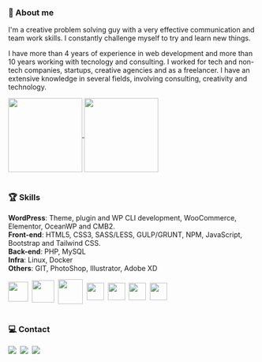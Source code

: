 ### 🚀 About me

I'm a creative problem solving guy with a very effective communication and team work skills. I constantly challenge myself to try and learn new things.

I have more than 4 years of experience in web development and more than 10 years working with tecnology and consulting. I worked for tech and non-tech companies, startups, creative agencies and as a freelancer. I have an extensive knowledge in several fields, involving consulting, creativity and technology. 
&nbsp;
<div>
<a href="https://github.com/webersonloureiro">
  <img height=150 align="center" src="https://github-readme-stats.vercel.app/api?username=webersonloureiro&show_icons=true&include_all_commits=true&count_private=true&theme=material-palenight" />
</a>
<a href="https://github.com/webersonloureiro">
  <img height=150 align="center" src="https://github-readme-stats.vercel.app/api/top-langs?username=webersonloureiro&layout=compact&card_width=320&theme=material-palenight" />
</a>
</div>
&nbsp;


### 🏆 Skills

**WordPress**: Theme, plugin and WP CLI development, WooCommerce, Elementor, OceanWP and CMB2.<br />
**Front-end**: HTML5, CSS3, SASS/LESS, GULP/GRUNT, NPM, JavaScript, Bootstrap and Tailwind CSS.<br />
**Back-end**: PHP, MySQL<br />
**Infra**: Linux, Docker<br />
**Others**: GIT, PhotoShop, Illustrator, Adobe XD
<div>
<img src="https://cdn.jsdelivr.net/gh/devicons/devicon/icons/wordpress/wordpress-plain.svg" width="40" align="center" />&nbsp;
<img src="https://cdn.jsdelivr.net/gh/devicons/devicon/icons/woocommerce/woocommerce-original.svg" width="45" align="center" />&nbsp;
<img src="https://cdn.jsdelivr.net/gh/devicons/devicon/icons/php/php-original.svg" width="50" align="center" />&nbsp;
<img src="https://cdn.jsdelivr.net/gh/devicons/devicon/icons/javascript/javascript-original.svg" width="35" align="center" />&nbsp;
<img src="https://cdn.jsdelivr.net/gh/devicons/devicon/icons/typescript/typescript-original.svg" width="35" align="center" />&nbsp;
<img src="https://cdn.jsdelivr.net/gh/devicons/devicon/icons/react/react-original.svg" width="35" align="center" />&nbsp;
<img src="https://cdn.jsdelivr.net/gh/devicons/devicon/icons/linux/linux-original.svg" width="35" align="center" />
</div>
&nbsp;

### 💻 Contact
<div>
  <a href="https://weberson.dev/" target="_blank"><img src="https://img.shields.io/badge/Wordpress-21759B?style=for-the-badge&logo=wordpress&logoColor=white" align="center"></a>&nbsp;
  <a href="mailto:weberson.loureiro@gmail.com" target="_blank"><img src="https://img.shields.io/badge/Gmail-D14836?style=for-the-badge&logo=gmail&logoColor=white" align="center"></a>&nbsp;
  <a href="https://www.linkedin.com/in/webersonloureiro/" target="_blank"><img src="https://img.shields.io/badge/LinkedIn-0077B5?style=for-the-badge&logo=linkedin&logoColor=white" align="center"></a>
</div>

          
         

